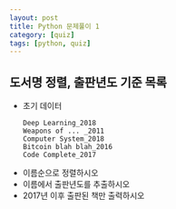 ```yaml
---
layout: post
title: Python 문제풀이 1
category: [quiz]
tags: [python, quiz]
---
```


## 도서명 정렬, 출판년도 기준 목록
* 초기 데이터
  ```
  Deep Learning_2018
  Weapons of ... _2011
  Computer System_2018
  Bitcoin blah blah_2016
  Code Complete_2017
  ```
* 이름순으로 정렬하시오
* 이름에서 출판년도를 추출하시오
* 2017년 이후 출판된 책만 출력하시오
